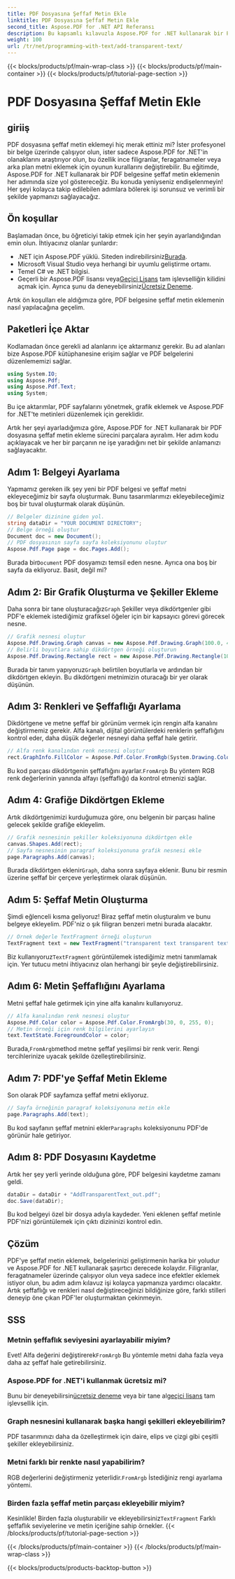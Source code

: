 ```yaml
---
title: PDF Dosyasına Şeffaf Metin Ekle
linktitle: PDF Dosyasına Şeffaf Metin Ekle
second_title: Aspose.PDF for .NET API Referansı
description: Bu kapsamlı kılavuzla Aspose.PDF for .NET kullanarak bir PDF'ye şeffaf metin eklemeyi kolayca öğrenin. Mükemmel şeffaflığa ulaşmak için adım adım talimatlar.
weight: 100
url: /tr/net/programming-with-text/add-transparent-text/
---
```


{{< blocks/products/pf/main-wrap-class >}}
{{< blocks/products/pf/main-container >}}
{{< blocks/products/pf/tutorial-page-section >}}

# PDF Dosyasına Şeffaf Metin Ekle

## giriiş

PDF dosyasına şeffaf metin eklemeyi hiç merak ettiniz mi? İster profesyonel bir belge üzerinde çalışıyor olun, ister sadece Aspose.PDF for .NET'in olanaklarını araştırıyor olun, bu özellik ince filigranlar, feragatnameler veya arka plan metni eklemek için oyunun kurallarını değiştirebilir. Bu eğitimde, Aspose.PDF for .NET kullanarak bir PDF belgesine şeffaf metin eklemenin her adımında size yol göstereceğiz. Bu konuda yeniyseniz endişelenmeyin! Her şeyi kolayca takip edilebilen adımlara bölerek işi sorunsuz ve verimli bir şekilde yapmanızı sağlayacağız.

## Ön koşullar

Başlamadan önce, bu öğreticiyi takip etmek için her şeyin ayarlandığından emin olun. İhtiyacınız olanlar şunlardır:

-  .NET için Aspose.PDF yüklü. Siteden indirebilirsiniz[Burada](https://releases.aspose.com/pdf/net/).
- Microsoft Visual Studio veya herhangi bir uyumlu geliştirme ortamı.
- Temel C# ve .NET bilgisi.
-  Geçerli bir Aspose.PDF lisansı veya[Geçici Lisans](https://purchase.aspose.com/temporary-license/) tam işlevselliğin kilidini açmak için. Ayrıca şunu da deneyebilirsiniz[Ücretsiz Deneme](https://releases.aspose.com/).

Artık ön koşulları ele aldığımıza göre, PDF belgesine şeffaf metin eklemenin nasıl yapılacağına geçelim.

## Paketleri İçe Aktar

Kodlamadan önce gerekli ad alanlarını içe aktarmanız gerekir. Bu ad alanları bize Aspose.PDF kütüphanesine erişim sağlar ve PDF belgelerini düzenlememizi sağlar.

```csharp
using System.IO;
using Aspose.Pdf;
using Aspose.Pdf.Text;
using System;
```

Bu içe aktarımlar, PDF sayfalarını yönetmek, grafik eklemek ve Aspose.PDF for .NET'te metinleri düzenlemek için gereklidir.

Artık her şeyi ayarladığımıza göre, Aspose.PDF for .NET kullanarak bir PDF dosyasına şeffaf metin ekleme sürecini parçalara ayıralım. Her adım kodu açıklayacak ve her bir parçanın ne işe yaradığını net bir şekilde anlamanızı sağlayacaktır.

## Adım 1: Belgeyi Ayarlama

Yapmamız gereken ilk şey yeni bir PDF belgesi ve şeffaf metni ekleyeceğimiz bir sayfa oluşturmak. Bunu tasarımlarımızı ekleyebileceğimiz boş bir tuval oluşturmak olarak düşünün.

```csharp
// Belgeler dizinine giden yol.
string dataDir = "YOUR DOCUMENT DIRECTORY";
// Belge örneği oluştur
Document doc = new Document();
// PDF dosyasının sayfa sayfa koleksiyonunu oluştur
Aspose.Pdf.Page page = doc.Pages.Add();
```

 Burada bir`Document` PDF dosyamızı temsil eden nesne. Ayrıca ona boş bir sayfa da ekliyoruz. Basit, değil mi?

## Adım 2: Bir Grafik Oluşturma ve Şekiller Ekleme

 Daha sonra bir tane oluşturacağız`Graph` Şekiller veya dikdörtgenler gibi PDF'e eklemek istediğimiz grafiksel öğeler için bir kapsayıcı görevi görecek nesne.

```csharp
// Grafik nesnesi oluştur
Aspose.Pdf.Drawing.Graph canvas = new Aspose.Pdf.Drawing.Graph(100.0, 400.0);
// Belirli boyutlara sahip dikdörtgen örneği oluşturun
Aspose.Pdf.Drawing.Rectangle rect = new Aspose.Pdf.Drawing.Rectangle(100, 100, 400, 400);
```

 Burada bir tanım yapıyoruz`Graph` belirtilen boyutlarla ve ardından bir dikdörtgen ekleyin. Bu dikdörtgeni metnimizin oturacağı bir yer olarak düşünün.

## Adım 3: Renkleri ve Şeffaflığı Ayarlama

Dikdörtgene ve metne şeffaf bir görünüm vermek için rengin alfa kanalını değiştirmemiz gerekir. Alfa kanalı, dijital görüntülerdeki renklerin şeffaflığını kontrol eder, daha düşük değerler nesneyi daha şeffaf hale getirir.

```csharp
// Alfa renk kanalından renk nesnesi oluştur
rect.GraphInfo.FillColor = Aspose.Pdf.Color.FromRgb(System.Drawing.Color.FromArgb(128, System.Drawing.Color.FromArgb(12957183)));
```

 Bu kod parçası dikdörtgenin şeffaflığını ayarlar.`FromArgb` Bu yöntem RGB renk değerlerinin yanında alfayı (şeffaflığı) da kontrol etmenizi sağlar.

## Adım 4: Grafiğe Dikdörtgen Ekleme

Artık dikdörtgenimizi kurduğumuza göre, onu belgenin bir parçası haline gelecek şekilde grafiğe ekleyelim.

```csharp
// Grafik nesnesinin şekiller koleksiyonuna dikdörtgen ekle
canvas.Shapes.Add(rect);
// Sayfa nesnesinin paragraf koleksiyonuna grafik nesnesi ekle
page.Paragraphs.Add(canvas);
```

 Burada dikdörtgen eklenir`Graph`, daha sonra sayfaya eklenir. Bunu bir resmin üzerine şeffaf bir çerçeve yerleştirmek olarak düşünün.

## Adım 5: Şeffaf Metin Oluşturma

Şimdi eğlenceli kısma geliyoruz! Biraz şeffaf metin oluşturalım ve bunu belgeye ekleyelim. PDF'niz o şık filigran benzeri metni burada alacaktır.

```csharp
// Örnek değerle TextFragment örneği oluşturun
TextFragment text = new TextFragment("transparent text transparent text transparent text...");
```

 Biz kullanıyoruz`TextFragment` görüntülemek istediğimiz metni tanımlamak için. Yer tutucu metni ihtiyacınız olan herhangi bir şeyle değiştirebilirsiniz.

## Adım 6: Metin Şeffaflığını Ayarlama

Metni şeffaf hale getirmek için yine alfa kanalını kullanıyoruz.

```csharp
// Alfa kanalından renk nesnesi oluştur
Aspose.Pdf.Color color = Aspose.Pdf.Color.FromArgb(30, 0, 255, 0);
// Metin örneği için renk bilgilerini ayarlayın
text.TextState.ForegroundColor = color;
```

 Burada,`FromArgb`method metne şeffaf yeşilimsi bir renk verir. Rengi tercihlerinize uyacak şekilde özelleştirebilirsiniz.

## Adım 7: PDF'ye Şeffaf Metin Ekleme

Son olarak PDF sayfamıza şeffaf metni ekliyoruz.

```csharp
// Sayfa örneğinin paragraf koleksiyonuna metin ekle
page.Paragraphs.Add(text);
```

 Bu kod sayfanın şeffaf metnini ekler`Paragraphs` koleksiyonunu PDF'de görünür hale getiriyor.

## Adım 8: PDF Dosyasını Kaydetme

Artık her şey yerli yerinde olduğuna göre, PDF belgesini kaydetme zamanı geldi.

```csharp
dataDir = dataDir + "AddTransparentText_out.pdf";
doc.Save(dataDir);
```

Bu kod belgeyi özel bir dosya adıyla kaydeder. Yeni eklenen şeffaf metinle PDF'nizi görüntülemek için çıktı dizininizi kontrol edin.

## Çözüm

PDF'ye şeffaf metin eklemek, belgelerinizi geliştirmenin harika bir yoludur ve Aspose.PDF for .NET kullanarak şaşırtıcı derecede kolaydır. Filigranlar, feragatnameler üzerinde çalışıyor olun veya sadece ince efektler eklemek istiyor olun, bu adım adım kılavuz işi kolayca yapmanıza yardımcı olacaktır. Artık şeffaflığı ve renkleri nasıl değiştireceğinizi bildiğinize göre, farklı stilleri deneyip öne çıkan PDF'ler oluşturmaktan çekinmeyin.

## SSS

### Metnin şeffaflık seviyesini ayarlayabilir miyim?  
 Evet! Alfa değerini değiştirerek`FromArgb` Bu yöntemle metni daha fazla veya daha az şeffaf hale getirebilirsiniz.

### Aspose.PDF for .NET'i kullanmak ücretsiz mi?  
 Bunu bir deneyebilirsin[ücretsiz deneme](https://releases.aspose.com/) veya bir tane al[geçici lisans](https://purchase.aspose.com/temporary-license/) tam işlevsellik için.

### Graph nesnesini kullanarak başka hangi şekilleri ekleyebilirim?  
PDF tasarımınızı daha da özelleştirmek için daire, elips ve çizgi gibi çeşitli şekiller ekleyebilirsiniz.

### Metni farklı bir renkte nasıl yapabilirim?  
 RGB değerlerini değiştirmeniz yeterlidir.`FromArgb` İstediğiniz rengi ayarlama yöntemi.

### Birden fazla şeffaf metin parçası ekleyebilir miyim?  
Kesinlikle! Birden fazla oluşturabilir ve ekleyebilirsiniz`TextFragment` Farklı şeffaflık seviyelerine ve metin içeriğine sahip örnekler.
{{< /blocks/products/pf/tutorial-page-section >}}

{{< /blocks/products/pf/main-container >}}
{{< /blocks/products/pf/main-wrap-class >}}

{{< blocks/products/products-backtop-button >}}
